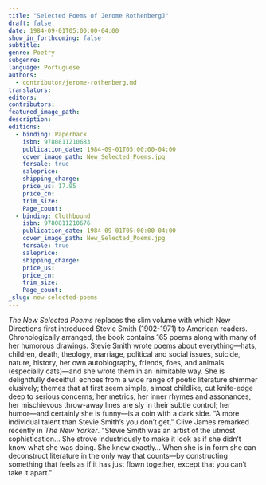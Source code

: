 ```yaml
---
title: "Selected Poems of Jerome RothenbergJ"
draft: false
date: 1984-09-01T05:00:00-04:00
show_in_forthcoming: false
subtitle:
genre: Poetry
subgenre:
language: Portuguese
authors:
  - contributor/jerome-rothenberg.md
translators:
editors:
contributors:
featured_image_path:
description:
editions:
  - binding: Paperback
    isbn: 9780811210683
    publication_date: 1984-09-01T05:00:00-04:00
    cover_image_path: New_Selected_Poems.jpg
    forsale: true
    saleprice:
    shipping_charge:
    price_us: 17.95
    price_cn:
    trim_size:
    Page_count:
  - binding: Clothbound
    isbn: 9780811210676
    publication_date: 1984-09-01T05:00:00-04:00
    cover_image_path: New_Selected_Poems.jpg
    forsale: true
    saleprice:
    shipping_charge:
    price_us:
    price_cn:
    trim_size:
    Page_count:
_slug: new-selected-poems
---
```


_The New Selected Poems_ replaces the slim volume with which New Directions first introduced Stevie Smith (1902-1971) to American readers. Chronologically arranged, the book contains 165 poems along with many of her humorous drawings. Stevie Smith wrote poems about everything––hats, children, death, theology, marriage, political and social issues, suicide, nature, history, her own autobiography, friends, foes, and animals (especially cats)––and she wrote them in an inimitable way. She is delightfully deceitful: echoes from a wide range of poetic literature shimmer elusively; themes that at first seem simple, almost childlike, cut knife-edge deep to serious concerns; her metrics, her inner rhymes and assonances, her mischievous throw-away lines are sly in their subtle control; her humor––and certainly she is funny––is a coin with a dark side. “A more individual talent than Stevie Smith’s you don’t get," Clive James remarked recently in _The New Yorker_. "Stevie Smith was an artist of the utmost sophistication… She strove industriously to make it look as if she didn’t know what she was doing. She knew exactly… When she is in form she can deconstruct literature in the only way that counts––by constructing something that feels as if it has just flown together, except that you can’t take it apart."


